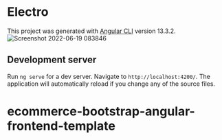 # Electro

This project was generated with [Angular CLI](https://github.com/angular/angular-cli) version 13.3.2.
![Screenshot 2022-06-19 083846](https://user-images.githubusercontent.com/34038070/174464268-a1c14bf9-f97e-4f40-aac8-4092d5faade8.png)



## Development server

Run `ng serve` for a dev server. Navigate to `http://localhost:4200/`. The application will automatically reload if you change any of the source files.

# ecommerce-bootstrap-angular-frontend-template
